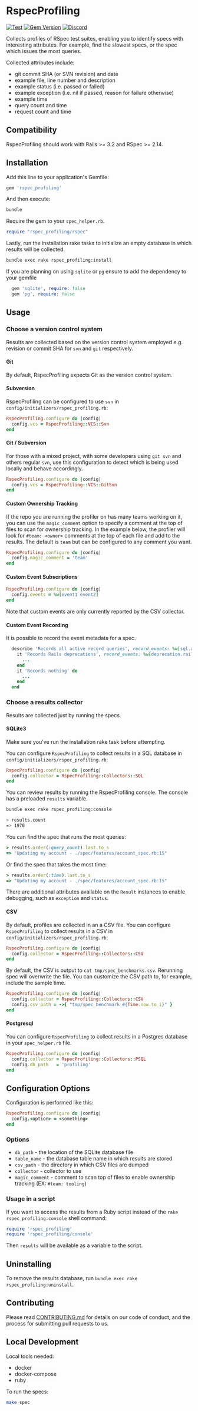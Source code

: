 # RspecProfiling

[![Test](https://github.com/procore-oss/rspec_profiling/actions/workflows/test.yaml/badge.svg?branch=main)](https://github.com/procore-oss/rspec_profiling/actions/workflows/test.yaml)
[![Gem Version](https://badge.fury.io/rb/rspec_profiling.svg)](https://badge.fury.io/rb/rspec_profiling)
[![Discord](https://img.shields.io/badge/Chat-EDEDED?logo=discord)](https://discord.gg/PbntEMmWws) 


Collects profiles of RSpec test suites, enabling you to identify specs
with interesting attributes. For example, find the slowest specs, or the
spec which issues the most queries.

Collected attributes include:

- git commit SHA (or SVN revision) and date
- example file, line number and description
- example status (i.e. passed or failed)
- example exception (i.e. nil if passed, reason for failure otherwise)
- example time
- query count and time
- request count and time

## Compatibility

RspecProfiling should work with Rails >= 3.2 and RSpec >= 2.14.

## Installation

Add this line to your application's Gemfile:

```ruby
gem 'rspec_profiling'
```

And then execute:

```bash
bundle
```

Require the gem to your `spec_helper.rb`.

```ruby
require "rspec_profiling/rspec"
```

Lastly, run the installation rake tasks to initialize an empty database in
which results will be collected.

```bash
bundle exec rake rspec_profiling:install
```

If you are planning on using `sqlite` or `pg` ensure to add the dependency to your gemfile

```ruby
  gem 'sqlite', require: false
  gem 'pg', require: false
```

## Usage

### Choose a version control system

Results are collected based on the version control system employed e.g. revision or commit SHA for `svn` and `git` respectively.

#### Git

By default, RspecProfiling expects Git as the version control system.

#### Subversion

RspecProfiling can be configured to use `svn` in `config/initializers/rspec_profiling.rb`:

```Ruby
RspecProfiling.configure do |config|
  config.vcs = RspecProfiling::VCS::Svn
end
```

#### Git / Subversion

For those with a mixed project, with some developers using `git svn` and others regular `svn`, use this configuration to detect which is being used locally and behave accordingly.

```Ruby
RspecProfiling.configure do |config|
  config.vcs = RspecProfiling::VCS::GitSvn
end
```

#### Custom Ownership Tracking

If the repo you are running the profiler on has many teams working on it, you can use the `magic_comment` option to specify a comment at the top of files to scan for ownership tracking.  In the example below,
the profiler will look for `#team: <owner>` comments at the top of each file and add <owner> to the results.
The default is `team` but can be configured to any comment you want.

```Ruby
RspecProfiling.configure do |config|
  config.magic_comment = 'team'
end
```

#### Custom Event Subscriptions

```Ruby
RspecProfiling.configure do |config|
  config.events = %w[event1 event2]
end
```

Note that custom events are only currently reported by the CSV collector.

#### Custom Event Recording

It is possible to record the event metadata for a spec.

```Ruby
  describe 'Records all active record queries', record_events: %w[sql.active_record] do
    it 'Records Rails deprecations', record_events: %w[deprecation.rails] do
      ...
    end
    it 'Records nothing' do
      ...
    end
  end
```

### Choose a results collector

Results are collected just by running the specs.

#### SQLite3

Make sure you've run the installation rake task before attempting.

You can configure `RspecProfiling` to collect results in a SQL database in `config/initializers/rspec_profiling.rb`:

```Ruby
RspecProfiling.configure do |config|
  config.collector = RspecProfiling::Collectors::SQL
end
```

You can review results by running the RspecProfiling console.
The console has a preloaded `results` variable.

```bash
bundle exec rake rspec_profiling:console

> results.count
=> 1970
```

You can find the spec that runs the most queries:

```ruby
> results.order(:query_count).last.to_s
=> "Updating my account - ./spec/features/account_spec.rb:15"
```

Or find the spec that takes the most time:

```ruby
> results.order(:time).last.to_s
=> "Updating my account - ./spec/features/account_spec.rb:15"
```

There are additional attributes available on the `Result` instances to enable
debugging, such as `exception` and `status`.

#### CSV

By default, profiles are collected in an a CSV file. You can configure `RspecProfiling` to collect results in a CSV in `config/initializers/rspec_profiling.rb`:

```Ruby
RspecProfiling.configure do |config|
  config.collector = RspecProfiling::Collectors::CSV
end
```

By default, the CSV is output to `cat tmp/spec_benchmarks.csv`.
Rerunning spec will overwrite the file. You can customize the CSV path
to, for example, include the sample time.

```Ruby
RspecProfiling.configure do |config|
  config.collector = RspecProfiling::Collectors::CSV
  config.csv_path = ->{ "tmp/spec_benchmark_#{Time.now.to_i}" }
end
```

#### Postgresql

You can configure `RspecProfiling` to collect results in a Postgres database
in your `spec_helper.rb` file.

```Ruby
RspecProfiling.configure do |config|
  config.collector = RspecProfiling::Collectors::PSQL
  config.db_path   = 'profiling'
end
```

## Configuration Options

Configuration is performed like this:

```Ruby
RspecProfiling.configure do |config|
  config.<option> = <something>
end
```

### Options

- `db_path` - the location of the SQLite database file
- `table_name` - the database table name in which results are stored
- `csv_path` - the directory in which CSV files are dumped
- `collector` - collector to use
- `magic_comment` - comment to scan top of files to enable ownership tracking (EX: `#team: tooling`)

### Usage in a script

If you want to access the results from a Ruby script instead of the `rake rspec_profiling:console` shell command:

```ruby
require 'rspec_profiling'
require 'rspec_profiling/console'
```

Then `results` will be available as a variable to the script.

## Uninstalling

To remove the results database, run `bundle exec rake rspec_profiling:uninstall`.

## Contributing

Please read [CONTRIBUTING.md](CONTRIBUTING.md) for details on our code of conduct, and the process for submitting pull requests to us.

## Local Development

Local tools needed:

- docker
- docker-compose
- ruby

To run the specs:

```bash
make spec
```
